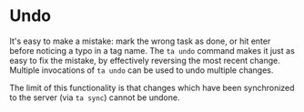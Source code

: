 # Undo

It's easy to make a mistake: mark the wrong task as done, or hit enter before noticing a typo in a tag name.
The `ta undo` command makes it just as easy to fix the mistake, by effectively reversing the most recent change.
Multiple invocations of `ta undo` can be used to undo multiple changes.

The limit of this functionality is that changes which have been synchronized to the server (via `ta sync`) cannot be undone.
